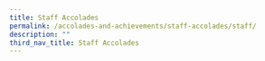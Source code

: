 ```yaml
---
title: Staff Accolades
permalink: /accolades-and-achievements/staff-accolades/staff/
description: ""
third_nav_title: Staff Accolades
---
```

